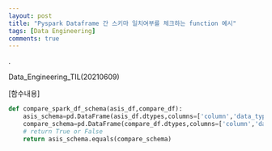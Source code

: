 ```yaml
---
layout: post
title: "Pyspark Dataframe 간 스키마 일치여부를 체크하는 function 예시"
tags: [Data Engineering]
comments: true
---
```


.

Data_Engineering_TIL(20210609)

[함수내용]


```python
def compare_spark_df_schema(asis_df,compare_df):
    asis_schema=pd.DataFrame(asis_df.dtypes,columns=['column','data_type'])
    compare_schema=pd.DataFrame(compare_df.dtypes,columns=['column','data_type'])
    # return True or False
    return asis_schema.equals(compare_schema)
```
